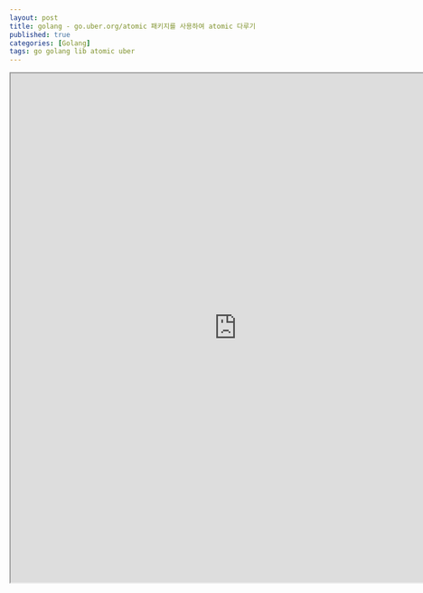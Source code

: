 ```yaml
---
layout: post
title: golang - go.uber.org/atomic 패키지를 사용하여 atomic 다루기
published: true
categories: [Golang]
tags: go golang lib atomic uber
---
```

<iframe width="800" height="900" src="https://docs.google.com/document/d/e/2PACX-1vTlcpyx8t4wONfQHhPAMMpA1q9ydCW-lOCHOfnecgSSoajaFv2BNcVe10iEEku-hg-vnQw9-VwaimhD/pub?embedded=true"></iframe>    
  